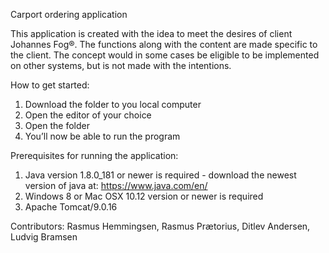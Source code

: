 Carport ordering application

This application is created with the idea to meet the desires of client Johannes Fog®. The functions along with the content are made specific to the client. The concept would in some cases be eligible to be implemented on other systems, but is not made with the intentions. 


How to get started:
1.	Download the folder to you local computer
2.	Open the editor of your choice
3.	Open the folder
4.	You’ll now be able to run the program

Prerequisites for running the application:
1.	Java version 1.8.0_181 or newer is required - download the newest version of java at: https://www.java.com/en/
2.	Windows 8 or Mac OSX 10.12 version or newer is required
3.	Apache Tomcat/9.0.16


Contributors: Rasmus Hemmingsen, Rasmus Prætorius, Ditlev Andersen, Ludvig Bramsen
